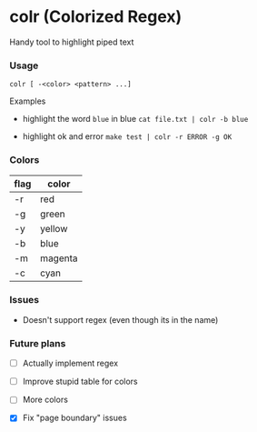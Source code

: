 # colr (Colorized Regex)
Handy tool to highlight piped text

### Usage

`colr [ -<color> <pattern> ...]`

Examples

- highlight the word `blue` in blue
`cat file.txt | colr -b blue`

- highlight ok and error
`make test | colr -r ERROR -g OK`

### Colors
| flag | color |
| --- | --- |
| -r | red |
| -g | green |
| -y | yellow |
| -b | blue |
| -m | magenta |
| -c | cyan |

### Issues

- Doesn't support regex (even though its in the name)

### Future plans
- [ ] Actually implement regex
- [ ] Improve stupid table for colors
- [ ] More colors
- [x] Fix "page boundary" issues

